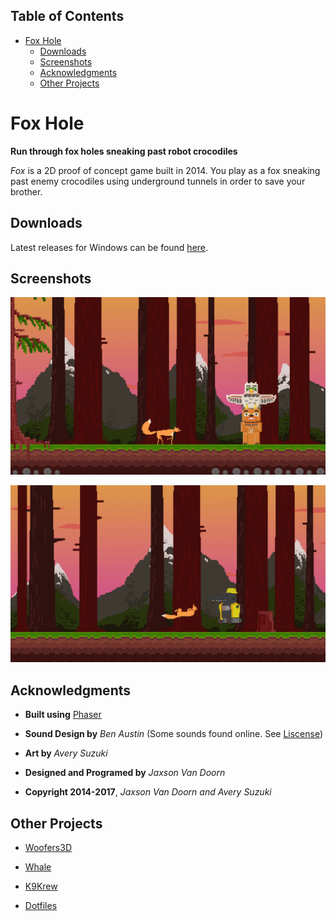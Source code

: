 <div id="table-of-contents">
<h2>Table of Contents</h2>
<div id="text-table-of-contents">
<ul>
<li><a href="#sec-1">Fox Hole</a>
<ul>
<li><a href="#sec-1-1">Downloads</a></li>
<li><a href="#sec-1-2">Screenshots</a></li>
<li><a href="#sec-1-3">Acknowledgments</a></li>
<li><a href="#sec-1-4">Other Projects</a></li>
</ul>
</li>
</ul>
</div>
</div>


# Fox Hole<a id="sec-1" name="sec-1"></a>

**Run through fox holes sneaking past robot crocodiles**

*Fox* is a 2D proof of concept game built in 2014.  You play as a fox sneaking past enemy crocodiles using underground tunnels in order to save your brother.

## Downloads<a id="sec-1-1" name="sec-1-1"></a>

Latest releases for Windows can be found [here](https://github.com/woofers/fox-hole/releases).

## Screenshots<a id="sec-1-2" name="sec-1-2"></a>

![img](./screenshots/1.png "Screenshot 1")

![img](./screenshots/2.png "Screenshot 2")

## Acknowledgments<a id="sec-1-3" name="sec-1-3"></a>

-   **Built using** [Phaser](https://phaser.io/)

-   **Sound Design by** *Ben Austin* (Some sounds found online.  See [Liscense](https://github.com/woofers/fox-hole/blob/master/assets/sfx/LICENSE))

-   **Art by** *Avery Suzuki*

-   **Designed and Programed by** *Jaxson Van Doorn*

-   **Copyright 2014-2017**, *Jaxson Van Doorn and Avery Suzuki*

## Other Projects<a id="sec-1-4" name="sec-1-4"></a>

-   [Woofers3D](https://github.com/woofers/woofers3d)

-   [Whale](https://github.com/woofers/whale)

-   [K9Krew](https://github.com/woofers/k9-krew)

-   [Dotfiles](https://github.com/woofers/dotfiles)
